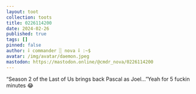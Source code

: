 ```yaml
---
layout: toot
collection: toots
title: 0226114200
date: 2024-02-26
published: true
tags: []
pinned: false
author: ⸸ commander ░ nova ⸸ :~$
avatar: /img/avatar/daemon.jpeg
mastodon: https://mastodon.online/@cmdr_nova/0226114200
---
```


“Season 2 of the Last of Us brings back Pascal as Joel…”Yeah for 5 fuckin minutes 😂
